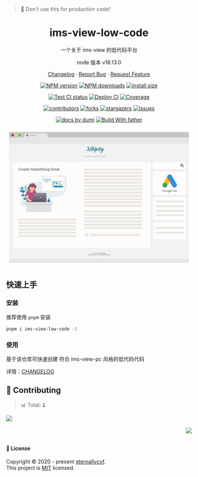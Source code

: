 <a name="readme-top"></a>

> 🚧 Don't use this for production code!

<div align="center">

[//]: # '<img width="160" src="https://avatars.githubusercontent.com/u/17870709?v=4">'

<h1>ims-view-low-code</h1>

一个关于 ims-view 的低代码平台

node 版本 v18.13.0

[Changelog](./CHANGELOG.md) · [Report Bug][issues-url] · [Request Feature][issues-url]

<!-- SHIELD GROUP -->

[![NPM version][npm-image]][npm-url] [![NPM downloads][download-image]][download-url] [![install size][npm-size]][npm-size-url]

[![Test CI status][test-ci]][test-ci-url] [![Deploy CI][release-ci]][release-ci-url] [![Coverage][coverage]][codecov-url]

[![contributors][contributors-shield]][contributors-url] [![forks][forks-shield]][forks-url] [![stargazers][stargazers-shield]][stargazers-url] [![issues][issues-shield]][issues-url]

[![ docs by dumi][dumi-url]](https://d.umijs.org/) [![Build With father][father-url]](https://github.com/umijs/father/)

![](https://github.com/othneildrew/Best-README-Template/raw/master/images/screenshot.png)

<!-- gitpod url -->

[gitpod-badge]: https://img.shields.io/badge/Gitpod-ready--to--code-blue?logo=gitpod
[gitpod-url]: https://gitpod.io/#https://github.com/ant-design/ims-view-low-code

<!-- umi url -->

[dumi-url]: https://img.shields.io/badge/docs%20by-dumi-blue
[father-url]: https://img.shields.io/badge/build%20with-father-028fe4.svg

<!-- npm url -->

[npm-image]: http://img.shields.io/npm/v/ims-view-low-code.svg?style=flat-square&color=deepgreen&label=latest
[npm-url]: http://npmjs.org/package/ims-view-low-code
[npm-size]: https://img.shields.io/bundlephobia/minzip/ims-view-low-code?color=deepgreen&label=gizpped%20size&style=flat-square
[npm-size-url]: https://packagephobia.com/result?p=ims-view-low-code

<!-- coverage -->

[coverage]: https://codecov.io/gh/eternallycyf/ims-view-low-code/branch/master/graph/badge.svg
[codecov-url]: https://codecov.io/gh/eternallycyf/ims-view-low-code/branch/master

<!-- Github CI -->

[test-ci]: https://github.com/eternallycyf/ims-view-low-code/workflows/Test%20CI/badge.svg
[release-ci]: https://github.com/eternallycyf/ims-view-low-code/workflows/Release%20CI/badge.svg
[test-ci-url]: https://github.com/eternallycyf/ims-view-low-code/actions?query=workflow%3ATest%20CI
[release-ci-url]: https://github.com/eternallycyf/ims-view-low-code/actions?query=workflow%3ARelease%20CI
[download-image]: https://img.shields.io/npm/dm/ims-view-low-code.svg?style=flat-square
[download-url]: https://npmjs.org/package/ims-view-low-code

</div>

## 快速上手

### 安装

推荐使用 `pnpm` 安装

```bash
pnpm i ims-view-low-code -S
```

### 使用

基于该仓库可快速创建 符合 ims-view-pc 风格的低代码代码

详情：[CHANGELOG](./CHANGELOG.md)

## 🤝 Contributing

<!-- CONTRIBUTION GROUP -->

> 📊 Total: <kbd>**1**</kbd>

<a href="https://github.com/eternallycyf" title="eternallycyf">
  <img src="https://avatars.githubusercontent.com/u/63464198?v=4" width="50" />
</a>

<!-- CONTRIBUTION END -->

<div align="right">

[![][back-to-top]](#readme-top)

## </div>

#### 📝 License

Copyright © 2020 - present [eternallycyf][profile-url]. <br />
This project is [MIT](./LICENSE) licensed.

<!-- LINK GROUP -->

[profile-url]: https://github.com/eternallycyf

<!-- SHIELD LINK GROUP -->

[back-to-top]: https://img.shields.io/badge/-BACK_TO_TOP-151515?style=flat-square

<!-- contributors -->

[contributors-shield]: https://img.shields.io/github/contributors/eternallycyf/ims-view-low-code.svg?style=flat
[contributors-url]: https://github.com/eternallycyf/ims-view-low-code/graphs/contributors

<!-- forks -->

[forks-shield]: https://img.shields.io/github/forks/eternallycyf/ims-view-low-code.svg?style=flat
[forks-url]: https://github.com/eternallycyf/ims-view-low-code/network/members

<!-- stargazers -->

[stargazers-shield]: https://img.shields.io/github/stars/eternallycyf/ims-view-low-code.svg?style=flat
[stargazers-url]: https://github.com/eternallycyf/ims-view-low-code/stargazers

<!-- issues -->

[issues-shield]: https://img.shields.io/github/issues/eternallycyf/ims-view-low-code.svg?style=flat
[issues-url]: https://github.com/eternallycyf/ims-view-low-code/issues/new/choose
